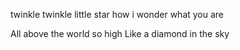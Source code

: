 twinkle twinkle little star
how i wonder what you are

All above the world so high
Like a diamond in the sky